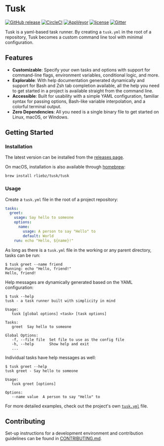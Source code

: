 # Tusk

[![GitHub release](https://img.shields.io/github/release/rliebz/tusk.svg)][releases]
[![CircleCI](https://img.shields.io/circleci/project/github/rliebz/tusk/master.svg)][circle]
[![AppVeyor](https://img.shields.io/appveyor/ci/RobertLiebowitz/tusk/master.svg?label=windows)][appveyor]
[![license](https://img.shields.io/badge/license-MIT-blue.svg)](LICENSE)
[![Gitter](https://img.shields.io/gitter/room/tusk-cli/tusk.svg)][gitter]

Tusk is a yaml-based task runner. By creating a `tusk.yml` in the root of a
repository, Tusk becomes a custom command line tool with minimal configuration.

## Features

- __Customizable__: Specify your own tasks and options with support for command-line
  flags, environment variables, conditional logic, and more.
- __Explorable__: With help documentation generated dynamically and support for Bash
  and Zsh tab completion available, all the help you need to get started in a
  project is available straight from the command line.
- __Accessible__: Built for usability with a simple YAML configuration, familiar
  syntax for passing options, Bash-like variable interpolation, and a colorful
  terminal output.
- __Zero Dependencies__: All you need is a single binary file to get started on
  Linux, macOS, or Windows.

## Getting Started

### Installation

The latest version can be installed from the [releases page][releases].

On macOS, installation is also available through [homebrew][homebrew]:

```bash
brew install rliebz/tusk/tusk
```

### Usage

Create a `tusk.yml` file in the root of a project repository:

```yaml
tasks:
  greet:
    usage: Say hello to someone
    options:
      name:
        usage: A person to say "Hello" to
        default: World
    run: echo "Hello, ${name}!"
```

As long as there is a `tusk.yml` file in the working or any parent directory,
tasks can be run:

```text
$ tusk greet --name friend
Running: echo "Hello, friend!"
Hello, friend!
```

Help messages are dynamically generated based on the YAML configuration:

```text
$ tusk --help
tusk - a task runner built with simplicity in mind

Usage:
   tusk [global options] <task> [task options]

Tasks:
   greet  Say hello to someone

Global Options:
   -f, --file file  Set file to use as the config file
   -h, --help       Show help and exit
   ...
```

Individual tasks have help messages as well:

```text
$ tusk greet --help
tusk greet - Say hello to someone

Usage:
   tusk greet [options]

Options:
   --name value  A person to say "Hello" to
```

For more detailed examples, check out the project's own [`tusk.yml`][tusk.yml]
file.

## Contributing

Set-up instructions for a development environment and contribution guidelines
can be found in [CONTRIBUTING.md][contributing].

[appveyor]: https://ci.appveyor.com/project/RobertLiebowitz/tusk
[circle]: https://circleci.com/gh/rliebz/tusk/tree/master
[contributing]: https://github.com/rliebz/tusk/blob/master/CONTRIBUTING.md
[gitter]: https://gitter.im/tusk-cli/tusk
[homebrew]: https://brew.sh
[releases]: https://github.com/rliebz/tusk/releases
[tusk.yml]: https://github.com/rliebz/tusk/blob/master/tusk.yml
